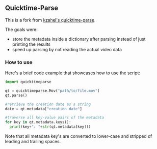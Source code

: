 ## Quicktime-Parse

This is a fork from [kzahel's quicktime-parse](https://github.com/kzahel/quicktime-parse).

The goals were:

* store the metadata inside a dictionary after parsing instead of just printing the results
* speed up parsing by not reading the actual video data

### How to use

Here's a brief code example that showcases how to use the script:

```python
import quicktimeparse

qt = quicktimeparse.Mov("path/to/file.mov")
qt.parse()

#retrieve the creation date as a string
date = qt.metadata["creation date"]

#traverse all key-value pairs of the metadata
for key in qt.metadata.keys():
  print(key+": "+str(qt.metadata[key]))
```

Note that all metadata key's are converted to lower-case and stripped of leading and trailing spaces.
